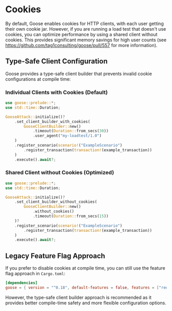 # Cookies

By default, Goose enables cookies for HTTP clients, with each user getting their own cookie jar. However, if you are running a load test that doesn't use cookies, you can optimize performance by using a shared client without cookies. This provides significant memory savings for high user counts (see https://github.com/tag1consulting/goose/pull/557 for more information).

## Type-Safe Client Configuration

Goose provides a type-safe client builder that prevents invalid cookie configurations at compile time:

### Individual Clients with Cookies (Default)
```rust
use goose::prelude::*;
use std::time::Duration;

GooseAttack::initialize()?
    .set_client_builder_with_cookies(
        GooseClientBuilder::new()
            .timeout(Duration::from_secs(30))
            .user_agent("my-loadtest/1.0")
    )
    .register_scenario(scenario!("ExampleScenario")
        .register_transaction(transaction!(example_transaction))
    )
    .execute().await?;
```

### Shared Client without Cookies (Optimized)
```rust
use goose::prelude::*;
use std::time::Duration;

GooseAttack::initialize()?
    .set_client_builder_without_cookies(
        GooseClientBuilder::new()
            .without_cookies()
            .timeout(Duration::from_secs(15))
    )?
    .register_scenario(scenario!("ExampleScenario")
        .register_transaction(transaction!(example_transaction))
    )
    .execute().await?;
```

## Legacy Feature Flag Approach

If you prefer to disable cookies at compile time, you can still use the feature flag approach in `Cargo.toml`:

```toml
[dependencies]
goose = { version = "^0.18", default-features = false, features = ["reqwest/default-tls"] }
```

However, the type-safe client builder approach is recommended as it provides better compile-time safety and more flexible configuration options.
